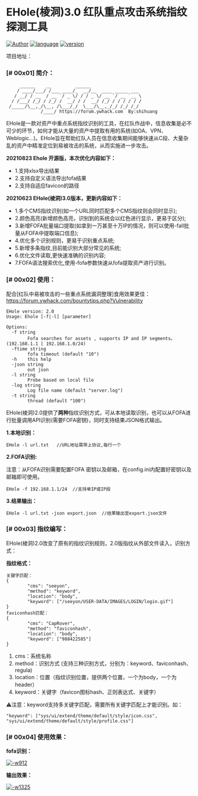 # EHole(棱洞)3.0 红队重点攻击系统指纹探测工具

[![Author](https://camo.githubusercontent.com/5f1079e77507ad1a2d70d0682ad8495e47742ad162b12bed1169b67b4f4b9ebb/68747470733a2f2f696d672e736869656c64732e696f2f62616467652f417574686f722d7368696875616e672d677265656e)](https://camo.githubusercontent.com/5f1079e77507ad1a2d70d0682ad8495e47742ad162b12bed1169b67b4f4b9ebb/68747470733a2f2f696d672e736869656c64732e696f2f62616467652f417574686f722d7368696875616e672d677265656e) [![language](https://camo.githubusercontent.com/11c3474575c62e55af3622fca0bd075db9ffbc9447add7fdd1ff102d7a358d45/68747470733a2f2f696d672e736869656c64732e696f2f62616467652f6c616e67756167652d476f6c616e672d677265656e)](https://camo.githubusercontent.com/11c3474575c62e55af3622fca0bd075db9ffbc9447add7fdd1ff102d7a358d45/68747470733a2f2f696d672e736869656c64732e696f2f62616467652f6c616e67756167652d476f6c616e672d677265656e) [![version](https://camo.githubusercontent.com/202c6ca7ca5f58fb200f0df768ee0ae85b393a8bdf741be189b528aef5575894/68747470733a2f2f696d672e736869656c64732e696f2f62616467652f76657273696f6e2d322e302d627269676874677265656e)](https://camo.githubusercontent.com/202c6ca7ca5f58fb200f0df768ee0ae85b393a8bdf741be189b528aef5575894/68747470733a2f2f696d672e736869656c64732e696f2f62616467652f76657273696f6e2d322e302d627269676874677265656e)

项目地址：

### [# 00x01] 简介：

```
     ______    __         ______
    / ____/___/ /___ ____/_  __/__  ____ _____ ___
   / __/ / __  / __ `/ _ \/ / / _ \/ __ `/ __ `__ \
  / /___/ /_/ / /_/ /  __/ / /  __/ /_/ / / / / / /
 /_____/\__,_/\__, /\___/_/  \___/\__,_/_/ /_/ /_/
			 /____/ https://forum.ywhack.com  By:shihuang         
```

EHole是一款对资产中重点系统指纹识别的工具，在红队作战中，信息收集是必不可少的环节，如何才能从大量的资产中提取有用的系统(如OA、VPN、Weblogic...)。EHole旨在帮助红队人员在信息收集期间能够快速从C段、大量杂乱的资产中精准定位到易被攻击的系统，从而实施进一步攻击。



**20210823 Ehole 开源版，本次优化内容如下：**

- 1.支持xlsx导出结果
- 2.支持自定义语法导出fofa结果
- 2.支持自适应favicon的路径



**20210623 EHole(棱洞)3.0版本，更新内容如下：**

- 1.多个CMS指纹识别(如一个URL同时匹配多个CMS指纹则会同时显示);
- 2.颜色高亮(新增颜色高亮，识别到的系统会以红色进行显示，更易于区分);
- 3.新增FOFA批量端口提取(如拿到一万甚至十万IP的情况，则可以使用-fall批量从FOFA中提取端口信息);
- 4.优化多个识别规则，更易于识别重点系统;
- 5.新增多条指纹,目前能识别大部分常见的系统;
- 6.优化文件读取,更快速准确的识别内容;
- 7.FOFA语法搜索优化,使用-fofa参数快速从fofa提取资产进行识别。



### [# 00x02] 使用：

配合[红队中易被攻击的一些重点系统漏洞整理]食用效果更佳：https://forum.ywhack.com/bountytips.php?Vulnerability

```
EHole version: 2.0
Usage: Ehole [-f|-l] [parameter]

Options:
  -f string
        Fofa searches for assets , supports IP and IP segments。(192.168.1.1 | 192.168.1.0/24)
  -ftime string
        fofa timeout (default "10")
  -h    this help
  -json string
        out json
  -l string
        Probe based on local file
  -log string
        Log file name (default "server.log")
  -t string
        thread (default "100")
```

EHole(棱洞)2.0提供了**两种**指纹识别方式，可从本地读取识别，也可以从FOFA进行批量调用API识别(需要FOFA密钥)，同时支持结果JSON格式输出。

**1.本地识别：**

```
EHole -l url.txt   //URL地址需带上协议,每行一个
```

**2.FOFA识别:**

注意：从FOFA识别需要配置FOFA 密钥以及邮箱，在config.ini内配置好密钥以及邮箱即可使用。

```
EHole -f 192.168.1.1/24  //支持单IP或IP段
```

**3.结果输出：**

```
EHole -l url.txt -json export.json  //结果输出至export.json文件
```

### [# 00x03] 指纹编写：

EHole(棱洞)2.0改变了原有的指纹识别规则，2.0版指纹从外部文件读入，识别方式：

**指纹格式：**

```
关键字匹配：
{
		"cms": "seeyon",
		"method": "keyword",
		"location": "body",
		"keyword": ["/seeyon/USER-DATA/IMAGES/LOGIN/login.gif"]
}
faviconhash匹配：
{
		"cms": "CapRover",
		"method": "faviconhash",
		"location": "body",
		"keyword": ["988422585"]
}
```

1. cms：系统名称
2. method：识别方式 (支持三种识别方式，分别为：keyword、faviconhash、regula)
3. location：位置（指纹识别位置，提供两个位置，一个为body，一个为header）
4. keyword：关键字（favicon图标hash、正则表达式、关键字）

⚠️注意：keyword支持多关键字匹配，需要所有关键字匹配上才能识别。如：

```
"keyword": ["sys/ui/extend/theme/default/style/icon.css", "sys/ui/extend/theme/default/style/profile.css"]
```

### [# 00x04] 使用效果：

**fofa识别：**

[![-w912](https://github.com/EdgeSecurityTeam/EHole/raw/main/images/16106897804249.jpg)](https://github.com/EdgeSecurityTeam/EHole/blob/main/images/16106897804249.jpg)

**输出效果：**

[![-w1325](https://github.com/EdgeSecurityTeam/EHole/raw/main/images/16106898229421.jpg)](https://github.com/EdgeSecurityTeam/EHole/blob/main/images/16106898229421.jpg)





